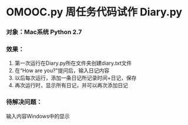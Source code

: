 # OMOOC.py 周任务代码试作 Diary.py

### 对象：Mac系统 Python 2.7

### 效果：
1. 第一次运行在Diary.py所在文件夹创建diary.txt文件
2. 在“How are you?"提问后，输入日记内容
3. 以后每次运行，添加一条日记所记录时间+日记，保存
4. 再次运行时，显示所有日记，并可以再次添加日记

### 待解决问题：
输入内容Windows中的显示



